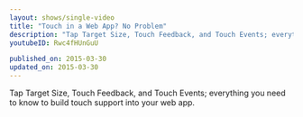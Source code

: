```yaml
---
layout: shows/single-video
title: "Touch in a Web App? No Problem"
description: "Tap Target Size, Touch Feedback, and Touch Events; everything you need to know to build touch support into your web app."
youtubeID: Rwc4fHUnGuU

published_on: 2015-03-30
updated_on: 2015-03-30
---
```


Tap Target Size, Touch Feedback, and Touch Events; everything you need to know to build touch support into your web app.
